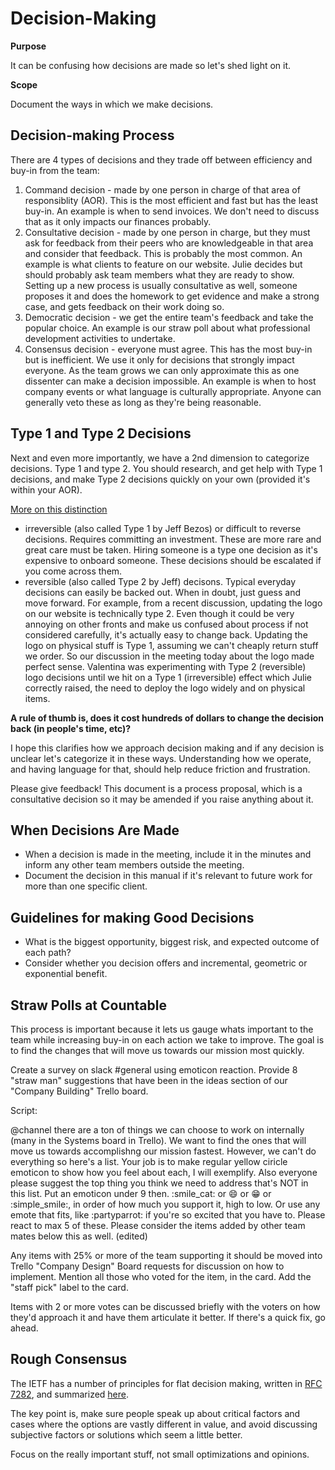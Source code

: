 # Decision-Making

<div class="toctree" data-maxdepth="2" data-caption="Contents:" hidden="">

</div>

**Purpose**

It can be confusing how decisions are made so let's shed light on it.

**Scope**

Document the ways in which we make decisions.

## Decision-making Process

There are 4 types of decisions and they trade off between efficiency and
buy-in from the team:

1.  Command decision - made by one person in charge of that area of
    responsiblity (AOR). This is the most efficient and fast but has the
    least buy-in. An example is when to send invoices. We don't need to
    discuss that as it only impacts our finances probably.
2.  Consultative decision - made by one person in charge, but they must
    ask for feedback from their peers who are knowledgeable in that area
    and consider that feedback. This is probably the most common. An
    example is what clients to feature on our website. Julie decides but
    should probably ask team members what they are ready to show.
    Setting up a new process is usually consultative as well, someone
    proposes it and does the homework to get evidence and make a strong
    case, and gets feedback on their work doing so.
3.  Democratic decision - we get the entire team's feedback and take the
    popular choice. An example is our straw poll about what professional
    development activities to undertake.
4.  Consensus decision - everyone must agree. This has the most buy-in
    but is inefficient. We use it only for decisions that strongly
    impact everyone. As the team grows we can only approximate this as
    one dissenter can make a decision impossible. An example is when to
    host company events or what language is culturally appropriate.
    Anyone can generally veto these as long as they're being reasonable.

## Type 1 and Type 2 Decisions

Next and even more importantly, we have a 2nd dimension to categorize
decisions. Type 1 and type 2. You should research, and get help with
Type 1 decisions, and make Type 2 decisions quickly on your own
(provided it's within your AOR).

[More on this
distinction](https://www.businessinsider.com/jeff-bezos-on-type-1-and-type-2-decisions-2016-4)

  - irreversible (also called Type 1 by Jeff Bezos) or difficult to
    reverse decisions. Requires committing an investment. These are more
    rare and great care must be taken. Hiring someone is a type one
    decision as it's expensive to onboard someone. These decisions
    should be escalated if you come across them.
  - reversible (also called Type 2 by Jeff) decisons. Typical everyday
    decisions can easily be backed out. When in doubt, just guess and
    move forward. For example, from a recent discussion, updating the
    logo on our website is technically type 2. Even though it could be
    very annoying on other fronts and make us confused about process if
    not considered carefully, it's actually easy to change back.
    Updating the logo on physical stuff is Type 1, assuming we can't
    cheaply return stuff we order. So our discussion in the meeting
    today about the logo made perfect sense. Valentina was experimenting
    with Type 2 (reversible) logo decisions until we hit on a Type 1
    (irreversible) effect which Julie correctly raised, the need to
    deploy the logo widely and on physical items.

**A rule of thumb is, does it cost hundreds of dollars to change the
decision back (in people's time, etc)?**

I hope this clarifies how we approach decision making and if any
decision is unclear let's categorize it in these ways. Understanding how
we operate, and having language for that, should help reduce friction
and frustration.

Please give feedback\! This document is a process proposal, which is a
consultative decision so it may be amended if you raise anything about
it.

## When Decisions Are Made

  - When a decision is made in the meeting, include it in the minutes
    and inform any other team members outside the meeting.
  - Document the decision in this manual if it's relevant to future work
    for more than one specific client.

## Guidelines for making Good Decisions

  - What is the biggest opportunity, biggest risk, and expected outcome
    of each path?
  - Consider whether you decision offers and incremental, geometric or
    exponential benefit.

## Straw Polls at Countable

This process is important because it lets us gauge whats important to
the team while increasing buy-in on each action we take to improve. The
goal is to find the changes that will move us towards our mission most
quickly.

Create a survey on slack \#general using emoticon reaction. Provide 8
"straw man" suggestions that have been in the ideas section of our
"Company Building" Trello board.

Script:

@channel there are a ton of things we can choose to work on internally
(many in the Systems board in Trello). We want to find the ones that
will move us towards accomplishng our mission fastest. However, we can't
do everything so here's a list. Your job is to make regular yellow
ciricle emoticon to show how you feel about each, I will exemplify. Also
everyone please suggest the top thing you think we need to address
that's NOT in this list. Put an emoticon under 9 then. :smile\_cat: or
:smile: or :grin: or :simple\_smile:, in order of how much you support
it, high to low. Or use any emote that fits, like :partyparrot: if
you're so excited that you have to. Please react to max 5 of these.
Please consider the items added by other team mates below this as well.
(edited)

Any items with 25% or more of the team supporting it should be moved
into Trello "Company Design" Board requests for discussion on how to
implement. Mention all those who voted for the item, in the card. Add
the "staff pick" label to the card.

Items with 2 or more votes can be discussed briefly with the voters on
how they'd approach it and have them articulate it better. If there's a
quick fix, go ahead.

## Rough Consensus

The IETF has a number of principles for flat decision making, written in
[RFC 7282](https://tools.ietf.org/html/rfc7282), and summarized
[here](https://doist.com/blog/decision-making-flat-organization/).

The key point is, make sure people speak up about critical factors and
cases where the options are vastly different in value, and avoid
discussing subjective factors or solutions which seem a little better.

Focus on the really important stuff, not small optimizations and
opinions.
